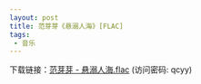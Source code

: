 ```yaml
---
layout: post
title: 范芽芽《悬溺人海》[FLAC]
tags: 
 - 音乐
---
```

下载链接：<a href="https://url89.ctfile.com/f/49227189-964613133-6cb95d?p=qcyy" target="_blank">范芽芽 - 悬溺人海.flac</a> (访问密码: qcyy)<br/>